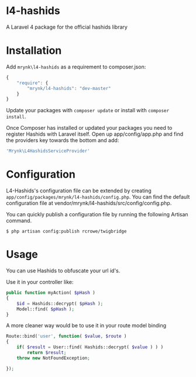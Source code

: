 l4-hashids
==========

A Laravel 4 package for the official hashids library

Installation
============

Add `mrynk\l4-hashids` as a requirement to composer.json:

```javascript
{
    "require": {
        "mrynk/l4-hashids": "dev-master"
    }
}
```

Update your packages with `composer update` or install with `composer install`.

Once Composer has installed or updated your packages you need to register Hashids with Laravel itself. Open up app/config/app.php and find the providers key towards the bottom and add:

```php
'Mrynk\L4HashidsServiceProvider'
```

Configuration
=============

L4-Hashids's configuration file can be extended by creating `app/config/packages/mrynk/l4-hashids/config.php`. You can find the default configuration file at vendor/mrynk/l4-hashids/src/config/config.php.

You can quickly publish a configuration file by running the following Artisan command.

```
$ php artisan config:publish rcrowe/twigbridge
```

Usage
=====

You can use Hashids to obfuscate your url id's.

Use it in your controller like:
```php
public function myAction( $pHash )
{
	$id = Hashids::decrypt( $pHash );
	Model::find( $pHash );
}
```

A more cleaner way would be to use it in your route model binding

```php
Route::bind('user', function( $value, $route )
{
    if( $result = User::find( Hashids::decrypt( $value ) ) )
    	return $result;
	throw new NotFoundException;

});

```

